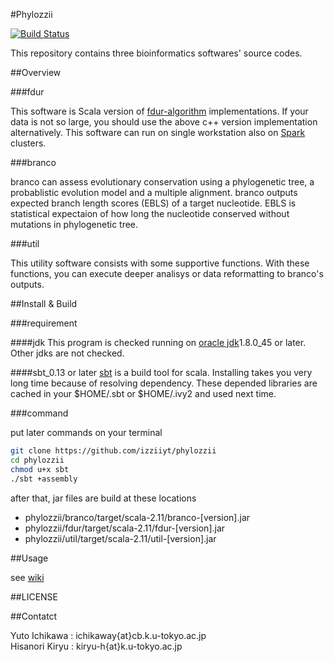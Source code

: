 #Phylozzii

[![Build Status](https://travis-ci.com/izziiyt/pbls.svg?token=BJziRYquXYXWWkAa7YYz)](https://travis-ci.com/izziiyt/pbls)

This repository contains three bioinformatics softwares' source codes.

##Overview

###fdur

This software is Scala version of [fdur-algorithm](http://www.ncrna.org/software/fdur/) implementations. 
If your data is not so large, you should use the above c++ version implementation alternatively.
This software can run on single workstation also on [Spark](http://spark.apache.org/) clusters.

###branco

branco can assess evolutionary conservation using a phylogenetic tree, a probablistic evolution model and a multiple alignment.
branco outputs expected branch length scores (EBLS) of a target nucleotide. EBLS is statistical expectaion of how long the nucleotide 
conserved without mutations in phylogenetic tree. 

###util

This utility software consists with some supportive functions. With these functions, 
you can execute deeper analisys or data reformatting to branco's outputs.

##Install & Build

###requirement

####jdk
This program is checked running on [oracle jdk](http://www.oracle.com/technetwork/java/javase/downloads/jdk8-downloads-2133151.html)1.8.0_45 or later.
Other jdks are not checked.

####sbt_0.13 or later
[sbt](http://www.scala-sbt.org/index.html) is a build tool for scala.
Installing takes you very long time because of resolving dependency.
These depended libraries are cached in your $HOME/.sbt or $HOME/.ivy2 and used next time.

###command

put later commands on your terminal

```bash
git clone https://github.com/izziiyt/phylozzii
cd phylozzii
chmod u+x sbt
./sbt +assembly
```

after that, jar files are build at these locations  

* phylozzii/branco/target/scala-2.11/branco-[version].jar  
* phylozzii/fdur/target/scala-2.11/fdur-[version].jar  
* phylozzii/util/target/scala-2.11/util-[version].jar  

##Usage

see [wiki](https://github.com/izziiyt/pbls/wiki)

##LICENSE

##Contatct

Yuto Ichikawa : ichikaway{at}cb.k.u-tokyo.ac.jp  
Hisanori Kiryu : kiryu-h{at}k.u-tokyo.ac.jp
